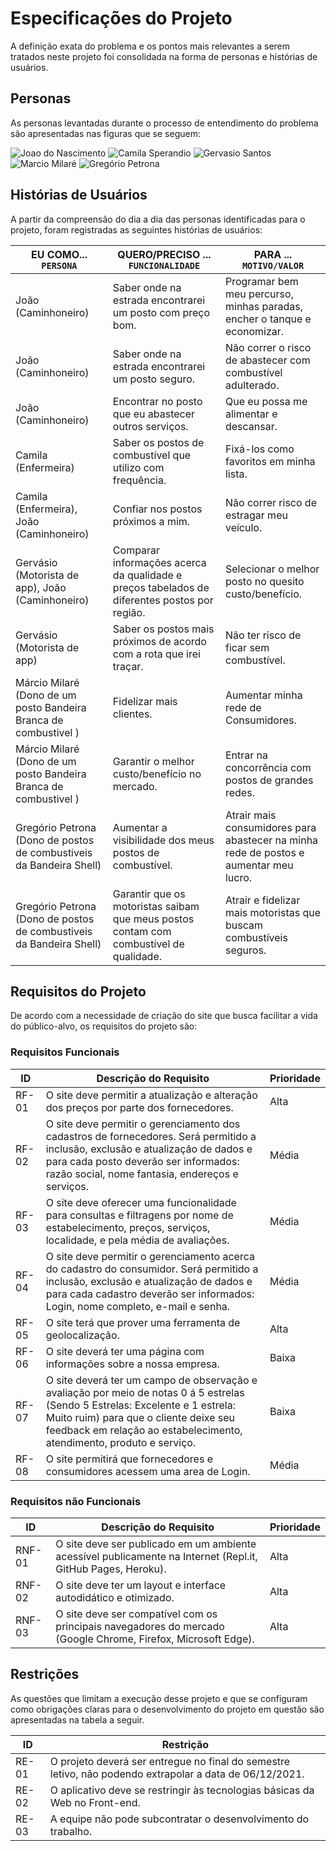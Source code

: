 # Especificações do Projeto

A definição exata do problema e os pontos mais relevantes a serem tratados neste projeto foi consolidada na forma de personas e histórias de usuários. 

## Personas

As personas levantadas durante o processo de entendimento do problema são apresentadas nas figuras que se seguem:

![Joao do Nascimento](https://user-images.githubusercontent.com/90812412/134389018-82197b8d-51f9-4f74-a96b-7dd101da4366.png)
![Camila Sperandio](https://user-images.githubusercontent.com/90812412/134389170-2c799b47-23ed-4b20-9f0d-fd6037de50bc.png)
![Gervasio Santos](https://user-images.githubusercontent.com/90812412/134388730-a030a3c1-f01b-47de-8c61-f275abba6f34.png)
![Marcio Milaré](https://user-images.githubusercontent.com/90812412/134788816-856b9d86-9d74-4131-bd38-d75c9e926a4c.png)
![Gregório Petrona](https://user-images.githubusercontent.com/90812412/134788817-eef79835-daac-4da4-98c5-7275ab8b9878.png)



## Histórias de Usuários

A partir da compreensão do dia a dia das personas identificadas para o projeto, foram registradas as seguintes histórias de usuários:

|EU COMO... `PERSONA`| QUERO/PRECISO ... `FUNCIONALIDADE` |PARA ... `MOTIVO/VALOR`                 |
|--------------------|------------------------------------|----------------------------------------|
|João (Caminhoneiro)  | Saber onde na estrada encontrarei um posto com preço bom. | Programar bem meu percurso, minhas paradas, encher o tanque e economizar.  |
|João (Caminhoneiro)  | Saber onde na estrada encontrarei um posto seguro. |Não correr o risco de abastecer com combustível adulterado. |
|João (Caminhoneiro)  | Encontrar no posto que eu abastecer outros serviços.| Que eu possa me alimentar e descansar.|
|Camila (Enfermeira)  | Saber os postos de combustível que utilizo com frequência.	| Fixá-los como favoritos em minha lista. |
|Camila (Enfermeira), João (Caminhoneiro) | Confiar nos postos próximos a mim. |	Não correr risco de estragar meu veículo. |
|Gervásio (Motorista de app), João (Caminhoneiro) |	Comparar informações acerca da qualidade e preços tabelados de diferentes postos por região.	| Selecionar o melhor posto no quesito custo/benefício. |
|Gervásio (Motorista de app)	| Saber os postos mais próximos de acordo com a rota que irei traçar. |	Não ter risco de ficar sem combustível. |
|Márcio Milaré (Dono de um posto Bandeira Branca de combustivel ) |	Fidelizar mais clientes. |	Aumentar minha rede de Consumidores. |
|Márcio Milaré (Dono de um posto Bandeira Branca de combustivel ) | Garantir o melhor custo/benefício no mercado.	| Entrar na concorrência com postos de grandes redes. |
|Gregório Petrona (Dono de postos de combustiveis da Bandeira Shell) |	Aumentar a visibilidade dos meus postos de combustível. |	Atrair mais consumidores para abastecer na minha rede de postos e aumentar meu lucro. |
Gregório Petrona (Dono de postos de combustiveis da Bandeira Shell) | Garantir que os motoristas saibam que meus postos contam com combustível de qualidade. | Atrair e fidelizar mais motoristas que buscam combustíveis seguros. |


## Requisitos do Projeto

De acordo com a necessidade de criação do site que busca facilitar a vida do público-alvo, os requisitos do projeto são:

### Requisitos Funcionais

|ID    | Descrição do Requisito  | Prioridade |
|------|-----------------------------------------|----|
|RF-01 |	O site deve permitir a atualização e alteração dos preços por parte dos fornecedores. |	Alta |
|RF-02	| O site deve permitir o gerenciamento dos cadastros de fornecedores. Será permitido a inclusão, exclusão e atualização de dados e para cada posto deverão ser informados: razão social, nome fantasia, endereços e serviços.  |	Média |
|RF-03	| O site deve oferecer uma funcionalidade para consultas e filtragens por nome de estabelecimento, preços, serviços, localidade, e pela média de avaliações.	| Média |
|RF-04	| O site deve permitir o gerenciamento acerca do cadastro do consumidor. Será permitido a inclusão, exclusão e atualização de dados e para cada cadastro deverão ser informados: Login, nome completo, e-mail e senha. 	| Média |
|RF-05	| O site terá que prover uma ferramenta de geolocalização.	| Alta |
|RF-06	| O site deverá ter uma página com informações sobre a nossa empresa.	| Baixa |
|RF-07	| O site deverá ter um campo de observação e avaliação por meio de notas 0 á 5 estrelas (Sendo 5 Estrelas: Excelente e 1 estrela: Muito ruim) para que o cliente deixe seu feedback em relação ao estabelecimento, atendimento, produto e serviço.	 | Baixa |
|RF-08	| O site permitirá que fornecedores e consumidores acessem uma area de Login.|	Média |



### Requisitos não Funcionais

|ID     | Descrição do Requisito  |Prioridade |
|-------|-------------------------|----|
|RNF-01 | 	O site deve ser publicado em um ambiente acessível publicamente na Internet (Repl.it, GitHub Pages, Heroku). |	Alta |
|RNF-02	| O site deve ter um layout e interface autodidático e otimizado. | Alta |
|RNF-03 |	O site deve ser compatível com os principais navegadores do mercado (Google Chrome, Firefox, Microsoft Edge).	| Alta |


## Restrições

As questões que limitam a execução desse projeto e que se configuram como obrigações claras para o desenvolvimento do projeto em questão são apresentadas na tabela a seguir.

|ID| Restrição                                             |
|--|-------------------------------------------------------|
|RE-01 |	O projeto deverá ser entregue no final do semestre letivo, não podendo extrapolar a data de 06/12/2021. |
|RE-02 |	O aplicativo deve se restringir às tecnologias básicas da Web no Front-end. |
|RE-03 |	A equipe não pode subcontratar o desenvolvimento do trabalho. |

